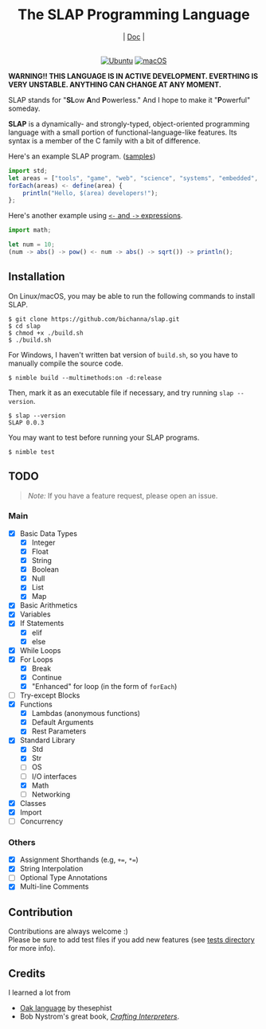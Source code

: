 <div align="center">
    <h1>The SLAP Programming Language</h1>
    |
    <a href="https://github.com/bichanna/slap/blob/master/docs/index.md#doc">Doc</a>
    |
</div><br>

<div align="center">
	
[![Ubuntu](https://github.com/bichanna/slap/actions/workflows/ubuntu.yml/badge.svg)](https://github.com/bichanna/slap/actions/workflows/ubuntu.yml)
[![macOS](https://github.com/bichanna/slap/actions/workflows/mac.yml/badge.svg)](https://github.com/bichanna/slap/actions/workflows/mac.yml)
	
</div>

**WARNING!! THIS LANGUAGE IS IN ACTIVE DEVELOPMENT. EVERTHING IS VERY UNSTABLE. ANYTHING CAN CHANGE AT ANY MOMENT.**

SLAP stands for "**SL**ow **A**nd **P**owerless." And I hope to make it "**P**owerful" someday.

**SLAP** is a dynamically- and strongly-typed, object-oriented programming language with a small portion of functional-language-like features. Its syntax is a member of the C family with a bit of difference.

Here's an example SLAP program. ([samples](https://github.com/bichanna/slap/tree/master/lib))
```js
import std;
let areas = ["tools", "game", "web", "science", "systems", "embedded", "drivers", "mobile", "GUI"];
forEach(areas) <- define(area) {
	println("Hello, $(area) developers!");
};
```
Here's another example using [`<-` and `->` expressions](https://github.com/bichanna/slap/blob/master/docs/syntax_doc/syntax_sugars.md#--expression).

```js
import math;

let num = 10;
(num -> abs() -> pow() <- num -> abs() -> sqrt()) -> println();
```

## Installation
On Linux/macOS, you may be able to run the following commands to install SLAP.
```
$ git clone https://github.com/bichanna/slap.git
$ cd slap
$ chmod +x ./build.sh 
$ ./build.sh
```
For Windows, I haven't written bat version of `build.sh`, so you have to manually compile the source code.
```
$ nimble build --multimethods:on -d:release
```
Then, mark it as an executable file if necessary, and try running `slap --version`.
```
$ slap --version
SLAP 0.0.3
```

You may want to test before running your SLAP programs.
```
$ nimble test
```

## TODO
>*Note:* If you have a feature request, please open an issue.

### Main
- [x] Basic Data Types
     - [x] Integer
     - [x] Float
     - [x] String
     - [x] Boolean
     - [x] Null
     - [x] List
     - [x] Map
 - [x] Basic Arithmetics
 - [x] Variables
 - [x] If Statements
     - [x] elif
     - [x] else
 - [x] While Loops
 - [x] For Loops
     - [x] Break
     - [x] Continue
     - [x] "Enhanced" for loop (in the form of `forEach`)
 - [ ] Try-except Blocks
 - [x] Functions
     - [x] Lambdas (anonymous functions)
     - [x] Default Arguments
     - [x] Rest Parameters
 - [x] Standard Library
     - [x] Std
     - [x] Str
     - [ ] OS
     - [ ] I/O interfaces
     - [x] Math
     - [ ] Networking
 - [x] Classes
 - [x] Import
 - [ ] Concurrency
### Others
 - [x] Assignment Shorthands (e.g, `+=`, `*=`)
 - [x] String Interpolation
 - [ ] Optional Type Annotations
 - [x] Multi-line Comments

## Contribution
Contributions are always welcome :)<br>
Please be sure to add test files if you add new features (see [tests directory](https://github.com/bichanna/slap/tree/master/tests#tests) for more info).


## Credits
I learned a lot from
 - [Oak language](https://github.com/thesephist/oak) by thesephist
 - Bob Nystrom's great book, [*Crafting Interpreters*](https://craftinginterpreters.com/).
